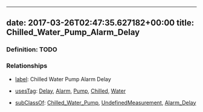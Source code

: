 
---
date: 2017-03-26T02:47:35.627182+00:00
title: Chilled_Water_Pump_Alarm_Delay
---
### Definition: TODO

### Relationships

* [label](http://www.w3.org/2000/01/rdf-schema#label): Chilled Water Pump Alarm Delay

* [usesTag](https://brickschema.org/schema/1.0/BrickFrame#usesTag): [Delay](https://brickschema.org/schema/1.0/BrickTag#Delay), [Alarm](https://brickschema.org/schema/1.0/BrickTag#Alarm), [Pump](https://brickschema.org/schema/1.0/BrickTag#Pump), [Chilled](https://brickschema.org/schema/1.0/BrickTag#Chilled), [Water](https://brickschema.org/schema/1.0/BrickTag#Water)

* [subClassOf](http://www.w3.org/2000/01/rdf-schema#subClassOf): [Chilled_Water_Pump](https://brickschema.org/schema/1.0/Brick#Chilled_Water_Pump), [UndefinedMeasurement](https://brickschema.org/schema/1.0/Brick#UndefinedMeasurement), [Alarm_Delay](https://brickschema.org/schema/1.0/Brick#Alarm_Delay)
